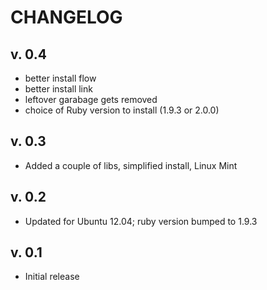 # CHANGELOG

## v. 0.4

* better install flow
* better install link
* leftover garabage gets removed
* choice of Ruby version to install (1.9.3 or 2.0.0)

## v. 0.3

* Added a couple of libs, simplified install, Linux Mint

## v. 0.2

* Updated for Ubuntu 12.04; ruby version bumped to 1.9.3

## v. 0.1

* Initial release
